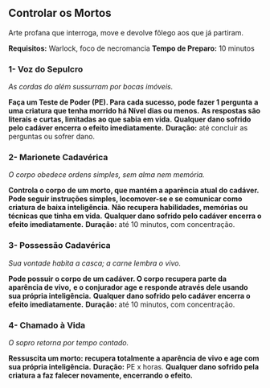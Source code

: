 ## Controlar os Mortos

Arte profana que interroga, move e devolve fôlego aos que já partiram.

**Requisitos:** Warlock, foco de necromancia
**Tempo de Preparo:** 10 minutos

### 1- Voz do Sepulcro

*As cordas do além sussurram por bocas imóveis.*

**Faça um Teste de Poder (PE). Para cada sucesso, pode fazer 1 pergunta**
**a uma criatura que tenha morrido há Nível dias ou menos.**
**As respostas são literais e curtas, limitadas ao que sabia em vida.**
**Qualquer dano sofrido pelo cadáver encerra o efeito imediatamente.**
**Duração:** até concluir as perguntas ou sofrer dano.

### 2- Marionete Cadavérica

*O corpo obedece ordens simples, sem alma nem memória.*

**Controla o corpo de um morto, que mantém a aparência atual do cadáver.**
**Pode seguir instruções simples, locomover-se e se comunicar como criatura de baixa inteligência.**
**Não recupera habilidades, memórias ou técnicas que tinha em vida.**
**Qualquer dano sofrido pelo cadáver encerra o efeito imediatamente.**
**Duração:** até 10 minutos, com concentração.

### 3- Possessão Cadavérica

*Sua vontade habita a casca; a carne lembra o vivo.*

**Pode possuir o corpo de um cadáver. O corpo recupera parte da aparência de vivo,**
**e o conjurador age e responde através dele usando sua própria inteligência.**
**Qualquer dano sofrido pelo cadáver encerra o efeito imediatamente.**
**Duração:** até 10 minutos, com concentração.

### 4- Chamado à Vida

*O sopro retorna por tempo contado.*

**Ressuscita um morto: recupera totalmente a aparência de vivo e age com sua própria inteligência.**
**Duração:** PE x horas.
**Qualquer dano sofrido pela criatura a faz falecer novamente, encerrando o efeito.**

